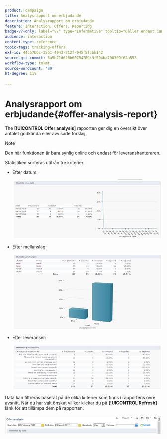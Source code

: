 ```yaml
---
product: campaign
title: Analysrapport om erbjudande
description: Analysrapport om erbjudande
feature: Interaction, Offers, Reporting
badge-v7-only: label="v7" type="Informative" tooltip="Gäller endast Campaign Classic v7"
audience: interaction
content-type: reference
topic-tags: tracking-offers
exl-id: 44c57b0c-3561-4943-812f-945f5fcbb142
source-git-commit: 3a9b21d626b60754789c3f594ba798309f62a553
workflow-type: tm+mt
source-wordcount: '89'
ht-degree: 11%

---
```


# Analysrapport om erbjudande{#offer-analysis-report}



The **[!UICONTROL Offer analysis]** rapporten ger dig en översikt över antalet godkända eller avvisade förslag.

>[!NOTE]
>
>Den här funktionen är bara synlig online och endast för leveranshanteraren.

Statistiken sorteras utifrån tre kriterier:

* Efter datum:

  ![](assets/offer_report_perdate.png)

* Efter mellanslag:

  ![](assets/offer_report_perspaces.png)

* Efter leveranser:

  ![](assets/offer_report_perdeliveries.png)

Data kan filtreras baserat på de olika kriterier som finns i rapportens övre avsnitt. När du har valt önskat villkor klickar du på **[!UICONTROL Refresh]** länk för att tillämpa dem på rapporten.

![](assets/offer_report_criteria.png)
